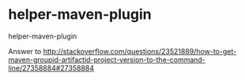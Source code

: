 helper-maven-plugin
===================

helper-maven-plugin

Answer to http://stackoverflow.com/questions/23521889/how-to-get-maven-groupid-artifactid-project-version-to-the-command-line/27358884#27358884
